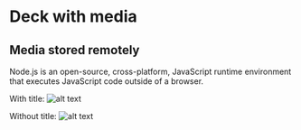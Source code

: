 # Deck with media

## Media stored remotely

Node.js is an open-source, cross-platform, JavaScript runtime environment that executes JavaScript code outside of a browser.

With title: ![alt text](https://upload.wikimedia.org/wikipedia/commons/thumb/d/d9/Node.js_logo.svg/220px-Node.js_logo.svg.png "Node.js logo remotely")

Without title: ![alt text](https://upload.wikimedia.org/wikipedia/commons/thumb/d/d9/Node.js_logo.svg/220px-Node.js_logo.svg.png)
